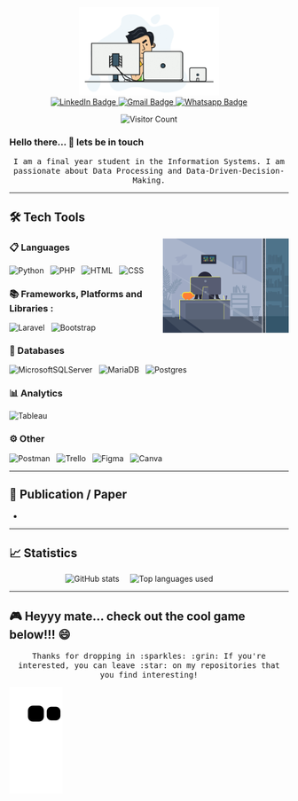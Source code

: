 <div id="header" align="center">
  <img src="https://github.com/san-limbong/san-limbong/blob/main/1.gif" width="50%"/>
  
  <div id="badges">
  <a href="https://www.linkedin.com/in/san-antonio-limbong-b45044230">
    <img src="https://img.shields.io/badge/LinkedIn-blue?style=for-the-badge&logo=linkedin&logoColor=white" alt="LinkedIn Badge"/>
  </a>
  <a href="mailto:sanantoniolimbong.com">
    <img src="https://img.shields.io/badge/gmail-D14836?&style=for-the-badge&logo=gmail&logoColor=white" alt="Gmail Badge"/>
  </a>
  <a href="https://wa.me/">
    <img src="https://img.shields.io/badge/WhatsApp-25D366?style=for-the-badge&logo=whatsapp&logoColor=white" alt="Whatsapp Badge"/>
  </a>
</div>
  
  ![Visitor Count](https://profile-counter.glitch.me/{san-limbong}/count.svg)
</div>



### Hello there... 👋 lets be in touch
<p align="center"><samp> I am a final year student in the Information Systems. I am passionate about Data Processing
and Data-Driven-Decision-Making.</samp> </p>

<!--
**san-limbong/san-limbong** is a ✨ _special_ ✨ repository because its `README.md` (this file) appears on your GitHub profile.

Here are some ideas to get you started:

- 🔭 I’m currently working on ...
- 🌱 I’m currently learning ...
- 👯 I’m looking to collaborate on ...
- 🤔 I’m looking for help with ...
- 💬 Ask me about ...
- 📫 How to reach me: ...
- 😄 Pronouns: ...
- ⚡ Fun fact: ...
-->

<hr>

## 🛠 Tech Tools
<img align="right" alt="" width="45%" src="https://github.com/san-limbong/san-limbong/blob/main/2.gif"/>

### 📋 Languages
![Python](https://img.shields.io/badge/python-3670A0?style=for-the-badge&logo=python&logoColor=ffdd54)&nbsp;&nbsp;
![PHP](https://img.shields.io/badge/php-%23777BB4.svg?style=for-the-badge&logo=php&logoColor=white)&nbsp;&nbsp;
<img alt="HTML" src="https://img.shields.io/badge/html5%20-%23E34F26.svg?&style=for-the-badge&logo=html5&logoColor=white" />&nbsp;&nbsp;
<img alt="CSS" src="https://img.shields.io/badge/css3%20-%231572B6.svg?&style=for-the-badge&logo=css3&logoColor=white" />&nbsp;&nbsp;

### 📚 Frameworks, Platforms and Libraries :
![Laravel](https://img.shields.io/badge/laravel-%23FF2D20.svg?style=for-the-badge&logo=laravel&logoColor=white)&nbsp;&nbsp;
![Bootstrap](https://img.shields.io/badge/bootstrap-%23563D7C.svg?style=for-the-badge&logo=bootstrap&logoColor=white)&nbsp;&nbsp;

### 💾 Databases
![MicrosoftSQLServer](https://img.shields.io/badge/Microsoft%20SQL%20Server-CC2927?style=for-the-badge&logo=microsoft%20sql%20server&logoColor=white)&nbsp;&nbsp;
![MariaDB](https://img.shields.io/badge/MariaDB-003545?style=for-the-badge&logo=mariadb&logoColor=white)&nbsp;&nbsp;
![Postgres](https://img.shields.io/badge/PostgreSQL-316192?style=for-the-badge&logo=postgresql&logoColor=whit)&nbsp;&nbsp;

### 📊 Analytics
![Tableau](https://img.shields.io/badge/Tableau-E97627?style=for-the-badge&logo=Tableau&logoColor=white)&nbsp;&nbsp;

### ⚙️ Other
![Postman](https://img.shields.io/badge/Postman-FF6C37?style=for-the-badge&logo=postman&logoColor=white)&nbsp;&nbsp;
![Trello](https://img.shields.io/badge/Trello-%23026AA7.svg?style=for-the-badge&logo=Trello&logoColor=white)&nbsp;&nbsp;
![Figma](https://img.shields.io/badge/figma-%23F24E1E.svg?style=for-the-badge&logo=figma&logoColor=white)&nbsp;&nbsp;
![Canva](https://img.shields.io/badge/Canva-%2300C4CC.svg?style=for-the-badge&logo=Canva&logoColor=white)&nbsp;&nbsp;

<hr>

## 📜 Publication / Paper
- 
<hr>

## 📈 Statistics
<p align="center">
  <img height="200px" src="https://github-readme-stats.vercel.app/api?username=san-limbong&show_icons=true&include_all_commits=true&count_private=true&theme=transparent" alt="GitHub stats" />
  &nbsp;&nbsp;&nbsp;
  <img height="200px" src="https://github-readme-stats.vercel.app/api/top-langs/?username=san-limbong&hide=html&layout=compact&langs_count=8&theme=transparent" alt="Top languages used"/>  &nbsp;&nbsp;&nbsp;
    <img height="200px" src="http://github-readme-streak-stats.herokuapp.com?user=san-limbong&theme=transparent" alt=""/>  &nbsp;&nbsp;&nbsp;
<p/>

<hr>

## :video_game: Heyyy mate... check out the cool game below!!! :smile:
<p align="center"><samp> Thanks for dropping in :sparkles: :grin: If you're interested, you can leave :star: on my repositories that you find interesting!</samp> </p>

![snake gif](https://github.com/san-limbong/san-limbong/blob/output/github-contribution-grid-snake.svg)

